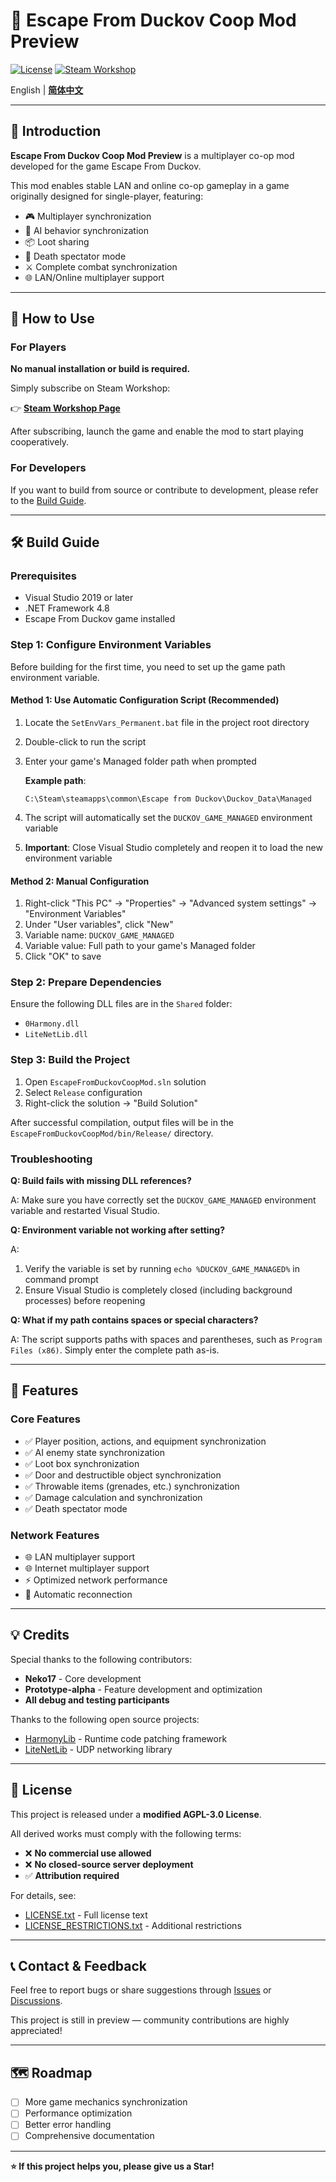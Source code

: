 # 🦆 Escape From Duckov Coop Mod Preview

[![License](https://img.shields.io/badge/License-Modified%20AGPL--3.0-blue.svg)](LICENSE.txt)
[![Steam Workshop](https://img.shields.io/badge/Steam-Workshop-blue.svg)](https://steamcommunity.com/sharedfiles/filedetails/?id=3591341282)

English | **[简体中文](README.md)**

---

## 📖 Introduction

**Escape From Duckov Coop Mod Preview** is a multiplayer co-op mod developed for the game Escape From Duckov.

This mod enables stable LAN and online co-op gameplay in a game originally designed for single-player, featuring:

- 🎮 Multiplayer synchronization
- 🤖 AI behavior synchronization
- 📦 Loot sharing
- 👻 Death spectator mode
- ⚔️ Complete combat synchronization
- 🌐 LAN/Online multiplayer support

---

## 🎯 How to Use

### For Players

**No manual installation or build is required.**

Simply subscribe on Steam Workshop:

👉 **[Steam Workshop Page](https://steamcommunity.com/sharedfiles/filedetails/?id=3591341282)**

After subscribing, launch the game and enable the mod to start playing cooperatively.

### For Developers

If you want to build from source or contribute to development, please refer to the [Build Guide](#-build-guide).

---

## 🛠️ Build Guide

### Prerequisites

- Visual Studio 2019 or later
- .NET Framework 4.8
- Escape From Duckov game installed

### Step 1: Configure Environment Variables

Before building for the first time, you need to set up the game path environment variable.

#### Method 1: Use Automatic Configuration Script (Recommended)

1. Locate the `SetEnvVars_Permanent.bat` file in the project root directory
2. Double-click to run the script
3. Enter your game's Managed folder path when prompted

   **Example path**:
   ```
   C:\Steam\steamapps\common\Escape from Duckov\Duckov_Data\Managed
   ```

4. The script will automatically set the `DUCKOV_GAME_MANAGED` environment variable
5. **Important**: Close Visual Studio completely and reopen it to load the new environment variable

#### Method 2: Manual Configuration

1. Right-click "This PC" → "Properties" → "Advanced system settings" → "Environment Variables"
2. Under "User variables", click "New"
3. Variable name: `DUCKOV_GAME_MANAGED`
4. Variable value: Full path to your game's Managed folder
5. Click "OK" to save

### Step 2: Prepare Dependencies

Ensure the following DLL files are in the `Shared` folder:
- `0Harmony.dll`
- `LiteNetLib.dll`

### Step 3: Build the Project

1. Open `EscapeFromDuckovCoopMod.sln` solution
2. Select `Release` configuration
3. Right-click the solution → "Build Solution"

After successful compilation, output files will be in the `EscapeFromDuckovCoopMod/bin/Release/` directory.

### Troubleshooting

**Q: Build fails with missing DLL references?**

A: Make sure you have correctly set the `DUCKOV_GAME_MANAGED` environment variable and restarted Visual Studio.

**Q: Environment variable not working after setting?**

A: 
1. Verify the variable is set by running `echo %DUCKOV_GAME_MANAGED%` in command prompt
2. Ensure Visual Studio is completely closed (including background processes) before reopening

**Q: What if my path contains spaces or special characters?**

A: The script supports paths with spaces and parentheses, such as `Program Files (x86)`. Simply enter the complete path as-is.

---

## 🎯 Features

### Core Features
- ✅ Player position, actions, and equipment synchronization
- ✅ AI enemy state synchronization
- ✅ Loot box synchronization
- ✅ Door and destructible object synchronization
- ✅ Throwable items (grenades, etc.) synchronization
- ✅ Damage calculation and synchronization
- ✅ Death spectator mode

### Network Features
- 🌐 LAN multiplayer support
- 🌐 Internet multiplayer support
- ⚡ Optimized network performance
- 🔄 Automatic reconnection

---

## 💡 Credits

Special thanks to the following contributors:

- **Neko17** - Core development
- **Prototype-alpha** - Feature development and optimization
- **All debug and testing participants**

Thanks to the following open source projects:

- [HarmonyLib](https://github.com/pardeike/Harmony) - Runtime code patching framework
- [LiteNetLib](https://github.com/RevenantX/LiteNetLib) - UDP networking library

---

## 📄 License

This project is released under a **modified AGPL-3.0 License**.

All derived works must comply with the following terms:

- ❌ **No commercial use allowed**
- ❌ **No closed-source server deployment**
- ✅ **Attribution required**

For details, see:
- [LICENSE.txt](LICENSE.txt) - Full license text
- [LICENSE_RESTRICTIONS.txt](LICENSE_RESTRICTIONS.txt) - Additional restrictions

---

## 📞 Contact & Feedback

Feel free to report bugs or share suggestions through [Issues](../../issues) or [Discussions](../../discussions).

This project is still in preview — community contributions are highly appreciated!

---

## 🗺️ Roadmap

- [ ] More game mechanics synchronization
- [ ] Performance optimization
- [ ] Better error handling
- [ ] Comprehensive documentation

---

**⭐ If this project helps you, please give us a Star!**


